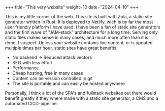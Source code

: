 +++
title="This very website"
weight=10
date="2024-04-10"
+++

This is my little corner of the web. This site is built with Zola, a static site generator written in Rust. It is deployed to Netlify, wich is by far the most user friendly platform I have used. I have been a fan of static site generators and the first wave of "JAM-stack" architecture for a long time. Serving only static files makes sense in many cases, and much more often than it is done, I suspect. Unless your website contains live content, or is updated multiple times per hour, static sites have great benefits:

- No backend -> Reduced attack vectors
- SEO with less effort
- Performance
- Cheap hosting, free in many cases
- Content can be version controlled in git
- The site is portable and can easily be hosted anywhere

Personally, I think a lot of the SPA's and fullstack websites out there would benefit greatly if they where made with a static site generator, a CMS and a automated CICD-pipeline.
